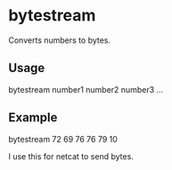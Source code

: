# bytestream
Converts numbers to bytes.
## Usage
bytestream number1 number2 number3 ...
## Example
bytestream 72 69 76 76 79 10

I use this for netcat to send bytes.
